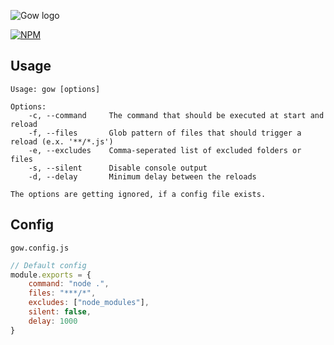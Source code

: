 ![Gow logo](https://repository-images.githubusercontent.com/239176380/cadf1e00-4b78-11ea-8585-bb9c7b6b3038)

[![NPM](https://nodei.co/npm/gow.png?downloads=true&downloadRank=true)](https://nodei.co/npm/gow/)
## Usage

````shell script
Usage: gow [options]

Options:
    -c, --command     The command that should be executed at start and reload
    -f, --files       Glob pattern of files that should trigger a reload (e.x. '**/*.js')
    -e, --excludes    Comma-seperated list of excluded folders or files
    -s, --silent      Disable console output
    -d, --delay       Minimum delay between the reloads

The options are getting ignored, if a config file exists.
````

## Config
`gow.config.js`
````javascript
// Default config
module.exports = {
    command: "node .",  
    files: "***/*",
    excludes: ["node_modules"],
    silent: false,
    delay: 1000
}
````

